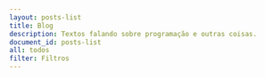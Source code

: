 ```yaml
---
layout: posts-list
title: Blog
description: Textos falando sobre programação e outras coisas.
document_id: posts-list
all: todos
filter: Filtros
---
```


